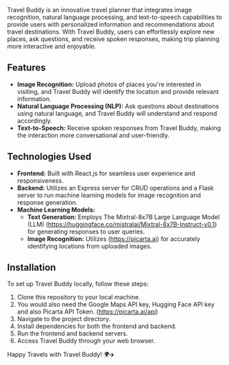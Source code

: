
Travel Buddy is an innovative travel planner that integrates image recognition, natural language processing, and text-to-speech capabilities to provide users with personalized information and recommendations about travel destinations. With Travel Buddy, users can effortlessly explore new places, ask questions, and receive spoken responses, making trip planning more interactive and enjoyable.



## Features

- **Image Recognition:** Upload photos of places you're interested in visiting, and Travel Buddy will identify the location and provide relevant information.
- **Natural Language Processing (NLP):** Ask questions about destinations using natural language, and Travel Buddy will understand and respond accordingly.
- **Text-to-Speech:** Receive spoken responses from Travel Buddy, making the interaction more conversational and user-friendly.

## Technologies Used

- **Frontend:** Built with React.js for seamless user experience and responsiveness.
- **Backend:** Utilizes an Express server for CRUD operations and a Flask server to run machine learning models for image recognition and response generation.
- **Machine Learning Models:**
  - **Text Generation:** Employs The Mixtral-8x7B Large Language Model (LLM) (https://huggingface.co/mistralai/Mixtral-8x7B-Instruct-v0.1) for generating responses to user queries.
  - **Image Recognition:** Utilizes (https://picarta.ai) for accurately identifying locations from uploaded images.

## Installation

To set up Travel Buddy locally, follow these steps:

1. Clone this repository to your local machine.
2. You would also need the Google Maps API key, Hugging Face API key and also Picarta API Token. (https://picarta.ai/api) 
3. Navigate to the project directory.
4. Install dependencies for both the frontend and backend.
5. Run the frontend and backend servers.
6. Access Travel Buddy through your web browser.

Happy Travels with Travel Buddy! 🌍✈️

